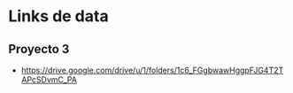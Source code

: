 # Links de data
## Proyecto 3
- https://drive.google.com/drive/u/1/folders/1c6_FGgbwawHggpFJG4T2TAPcSDvmC_PA
